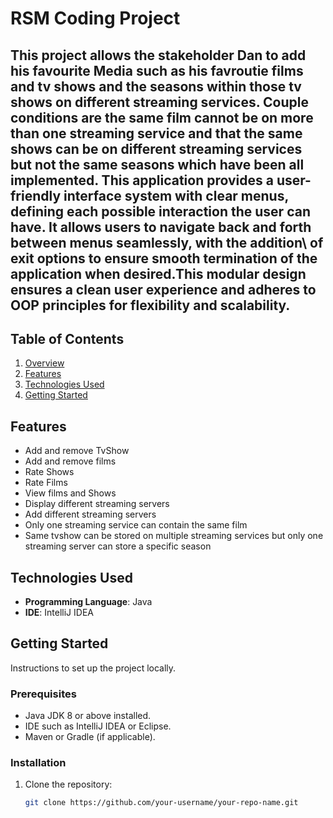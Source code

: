 # **RSM Coding Project**
This project allows the stakeholder Dan to add his favourite Media such as his favroutie films and tv shows and the seasons
within those tv shows on different streaming services. Couple conditions are the same film cannot be on more than one streaming 
service and that the same shows can be on different streaming services but not the same seasons which have been all implemented.
This application provides a user-friendly interface system with clear menus, defining each possible interaction the user can have.
It allows users to navigate back and forth between menus seamlessly, with the addition\ of exit options to ensure smooth termination
of the application when desired.This modular design ensures a clean user experience and adheres to OOP principles for flexibility and scalability.
---

## **Table of Contents**
1. [Overview](#overview)
2. [Features](#features)
3. [Technologies Used](#technologies-used)
4. [Getting Started](#getting-started)

## **Features**
- Add and remove TvShow
- Add and remove films
- Rate Shows
- Rate Films
- View films and Shows
- Display different streaming servers
- Add different streaming servers
- Only one streaming service can contain the same film
- Same tvshow can be stored on multiple streaming services but only one streaming server can store a specific season


## **Technologies Used**
- **Programming Language**: Java
- **IDE**: IntelliJ IDEA


## **Getting Started**
Instructions to set up the project locally.

### **Prerequisites**
- Java JDK 8 or above installed.
- IDE such as IntelliJ IDEA or Eclipse.
- Maven or Gradle (if applicable).


### **Installation**
1. Clone the repository:
   ```bash
   git clone https://github.com/your-username/your-repo-name.git
